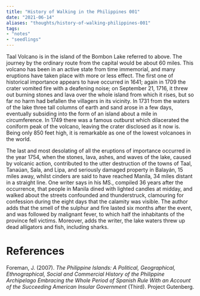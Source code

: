 ```yaml
---
title: "History of Walking in the Philippines 001"
date: "2021-06-14"
aliases: "thoughts/history-of-walking-philippines-001"
tags:
- "notes"
- "seedlings"
---
```


Taal Volcano is in the island of the Bombon Lake referred to above. The journey by the ordinary route from the capital would be about 60 miles. This volcano has been in an active state from time immemorial, and many eruptions have taken place with more or less effect. The first one of historical importance appears to have occurred in 1641; again in 1709 the crater vomited fire with a deafening noise; on September 21, 1716, it threw out burning stones and lava over the whole island from which it rises, but so far no harm had befallen the villagers in its vicinity. In 1731 from the waters of the lake three tall columns of earth and sand arose in a few days, eventually subsiding into the form of an island about a mile in circumference. In 1749 there was a famous outburst which dilacerated the coniform peak of the volcano, leaving the crater disclosed as it now is. Being only 850 feet high, it is remarkable as one of the lowest volcanoes in the world.

The last and most desolating of all the eruptions of importance occurred in the year 1754, when the stones, lava, ashes, and waves of the lake, caused by volcanic action, contributed to the utter destruction of the towns of Taal, Tanaúan, Sala, and Lipa, and seriously damaged property in Balayán, 15 miles away, whilst cinders are said to have reached Manila, 34 miles distant in a straight line. One writer says in his MS., compiled 36 years after the occurrence, that people in Manila dined with lighted candles at midday, and walked about the streets confounded and thunderstruck, clamouring for confession during the eight days that the calamity was visible. The author adds that the smell of the sulphur and fire lasted six months after the event, and was followed by malignant fever, to which half the inhabitants of the province fell victims. Moreover, adds the writer, the lake waters threw up dead alligators and fish, including sharks.

# References

Foreman, J. (2007). *The Philippine Islands: A Political, Geographical, Ethnographical, Social and Commercial History of the Philippine Archipelago Embracing the Whole Period of Spanish Rule With an Account of the Succeeding American Insular Government* (Third). Project Gutenberg.

